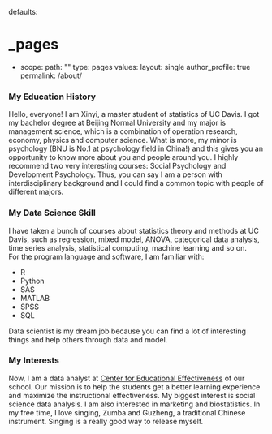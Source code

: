 defaults:
  # _pages
  - scope:
      path: ""
      type: pages
    values:
      layout: single
      author_profile: true
	  permalink: /about/
	  
### My Education History

Hello, everyone! I am Xinyi, a master student of statistics of UC Davis. 
I got my bachelor degree at Beijing Normal University and my major is management science, 
which is a combination of operation research, economy, physics and computer science. 
What is more, my minor is psychology (BNU is No.1 at psychology field in China!) 
and this gives you an opportunity to know more about you and people around you. 
I highly recommend two very interesting courses: Social Psychology and Development Psychology. 
Thus, you can say I am a person with interdisciplinary background 
and I could find a common topic with people of different majors. 

### My Data Science Skill

I have taken a bunch of courses about statistics theory and methods at UC Davis, such as regression, 
mixed model, ANOVA, categorical data analysis, time series analysis, 
statistical computing, machine learning and so on.  
For the program language and software, I am familiar with:

- R
- Python
- SAS
- MATLAB
- SPSS
- SQL

Data scientist is my dream job because you can find a lot of interesting things 
and help others through data and model. 

### My Interests
Now, I am a data analyst at [Center for Educational Effectiveness](http://cee.ucdavis.edu/) of our school. 
Our mission is to help the students get a better learning experience and maximize the 
instructional effectiveness. My biggest interest is social science data analysis. 
I am also interested in marketing and biostatistics. 
In my free time, I love singing, Zumba and Guzheng, a traditional Chinese instrument. 
Singing is a really good way to release myself. 


